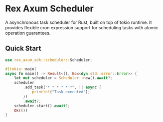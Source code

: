 # Rex Axum Scheduler

A asynchronous task scheduler for Rust, built on top of tokio runtime. It provides flexible cron expression support for scheduling tasks with atomic operation guarantees.

## Quick Start

```rust
use rex_axum_sdk::scheduler::Scheduler;

#[tokio::main]
async fn main() -> Result<(), Box<dyn std::error::Error>> {
    let mut scheduler = Scheduler::new().await?;
    scheduler
        .add_task("* * * * * *", || async {
            println!("Task executed");
        })
        .await?;
    scheduler.start().await?;
    Ok(())
}
```
